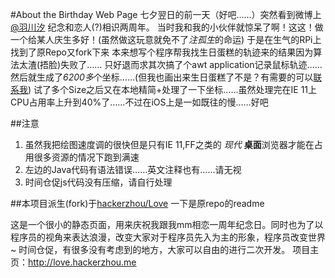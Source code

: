 #About the Birthday Web Page
七夕翌日的前一天（好吧……）突然看到微博上[@羽川汐](http://weibo.cn/319880777) 纪念和恋人(?)相识两周年。
当时我和我的小伙伴就惊呆了啊！这这！做一个给某人庆生多好！(虽然做这玩意就免不了*注孤生*的命运)
于是在生气的RPi上找到了原Repo又fork下来
本来想写个程序帮我找生日蛋糕的轨迹来的结果因为算法太渣(捂脸)失败了……
只好退而求其次搞了个awt application记录鼠标轨迹……然后就生成了*6200多*个坐标……(但我也画出来生日蛋糕了不是？有需要的可以[联系我](http://weibo.cn/xavieryao))
试了多个Size之后又在本地精简+处理了一下坐标……虽然处理完在IE 11上CPU占用率上升到40%了……不过在iOS上是一如既往的慢……好吧

##注意

1. 虽然我把绘图速度调的很快但是只有IE 11,FF之类的 *现代* **桌面**浏览器才能在占用很多资源的情况下跑到满速
2. 左边的Java代码有语法错误……英文注释也有……请无视
3. 时间仓促js代码没有压缩，请自行处理

##本项目派生(fork)于[hackerzhou/Love](https://github.com/hackerzhou/Love) 一下是原repo的readme

这是一个很小的静态页面，用来庆祝我跟我mm相恋一周年纪念日。同时也为了以程序员的视角来表达浪漫，改变大家对于程序员先入为主的形象，程序员改变世界~
时间仓促，有很多没有考虑到的地方，大家可以自由的进行二次开发。
项目主页：http://love.hackerzhou.me
